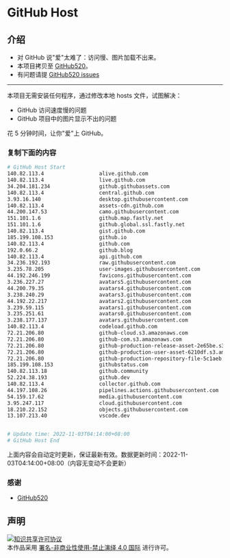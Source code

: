 # GitHub Host
## 介绍
- 对 GitHub 说"爱"太难了：访问慢、图片加载不出来。
- 本项目拷贝至 [GitHub520](https://github.com/521xueweihan/GitHub520)。
- 有问题请提 [GitHub520 issues](https://github.com/521xueweihan/GitHub520/issues/new)

---

本项目无需安装任何程序，通过修改本地 hosts 文件，试图解决：
- GitHub 访问速度慢的问题
- GitHub 项目中的图片显示不出的问题

花 5 分钟时间，让你"爱"上 GitHub。

### 复制下面的内容
```bash
# GitHub Host Start
140.82.113.4                  alive.github.com
140.82.113.4                  live.github.com
34.204.181.234                github.githubassets.com
140.82.113.4                  central.github.com
3.93.16.140                   desktop.githubusercontent.com
140.82.113.4                  assets-cdn.github.com
44.200.147.53                 camo.githubusercontent.com
151.101.1.6                   github.map.fastly.net
151.101.1.6                   github.global.ssl.fastly.net
140.82.113.4                  gist.github.com
185.199.108.153               github.io
140.82.113.4                  github.com
192.0.66.2                    github.blog
140.82.113.4                  api.github.com
34.236.192.193                raw.githubusercontent.com
3.235.78.205                  user-images.githubusercontent.com
44.192.246.199                favicons.githubusercontent.com
3.236.227.27                  avatars5.githubusercontent.com
44.200.79.35                  avatars4.githubusercontent.com
3.238.240.29                  avatars3.githubusercontent.com
44.192.22.217                 avatars2.githubusercontent.com
3.239.59.115                  avatars1.githubusercontent.com
3.235.251.61                  avatars0.githubusercontent.com
3.238.177.137                 avatars.githubusercontent.com
140.82.113.4                  codeload.github.com
72.21.206.80                  github-cloud.s3.amazonaws.com
72.21.206.80                  github-com.s3.amazonaws.com
72.21.206.80                  github-production-release-asset-2e65be.s3.amazonaws.com
72.21.206.80                  github-production-user-asset-6210df.s3.amazonaws.com
72.21.206.80                  github-production-repository-file-5c1aeb.s3.amazonaws.com
185.199.108.153               githubstatus.com
140.82.113.18                 github.community
52.224.38.193                 github.dev
140.82.113.4                  collector.github.com
44.197.108.26                 pipelines.actions.githubusercontent.com
54.159.17.62                  media.githubusercontent.com
3.95.247.117                  cloud.githubusercontent.com
18.210.22.152                 objects.githubusercontent.com
13.107.213.40                 vscode.dev


# Update time: 2022-11-03T04:14:00+08:00
# GitHub Host End

```
上面内容会自动定时更新，保证最新有效。数据更新时间：2022-11-03T04:14:00+08:00（内容无变动不会更新）

### 感谢

- [GitHub520](https://github.com/521xueweihan/GitHub520)

## 声明
<a rel="license" href="https://creativecommons.org/licenses/by-nc-nd/4.0/deed.zh"><img alt="知识共享许可协议" style="border-width: 0" src="https://licensebuttons.net/l/by-nc-nd/4.0/88x31.png"></a><br>本作品采用 <a rel="license" href="https://creativecommons.org/licenses/by-nc-nd/4.0/deed.zh">署名-非商业性使用-禁止演绎 4.0 国际</a> 进行许可。